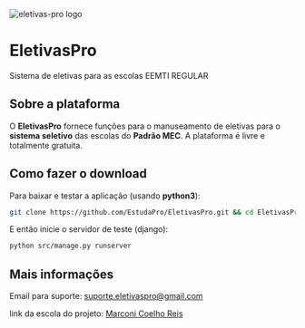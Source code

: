 ![eletivas-pro logo](https://github.com/EstudaPro/EletivasPro/blob/master/src/home/static/img/logo.png "eletivaspro logo")

# EletivasPro
Sistema de eletivas para as escolas EEMTI REGULAR

## Sobre a plataforma
O **EletivasPro** fornece funções para o manuseamento de eletivas para o **sistema seletivo** das escolas do **Padrão MEC**.
A plataforma é livre e totalmente gratuita.


## Como fazer o download
Para baixar e testar a aplicação (usando **python3**):

```sh
git clone https://github.com/EstudaPro/EletivasPro.git && cd EletivasPro && pip install -r requeriments.py
```
E então inicie o servidor de teste (django):

```sh
python src/manage.py runserver
```

## Mais informações
Email para suporte: suporte.eletivaspro@gmail.com

link da escola do projeto: [Marconi Coelho Reis](https://eemtimarconicoelho.wordpress.com)
